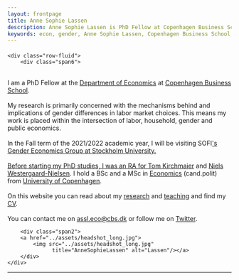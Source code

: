 ```yaml
---
layout: frontpage
title: Anne Sophie Lassen
description: Anne Sophie Lassen is PhD Fellow at Copenhagen Business School.
keywords: econ, gender, Anne Sophie Lassen, Copenhagen Business School, Economics
---
```


<div class="container">
<h4></h4>

    <div class="row-fluid">
        <div class="span6">
<br/>
I am a PhD Fellow at the <a href="https://www.cbs.dk/en/research/departments-and-centres/department-of-economics/">Department of Economics</a> at <a href="https://www.cbs.dk/en/">Copenhagen Business School</a>.<br/>
<br/> 
My research is primarily concerned with the mechanisms behind and implications of gender differences in labor market choices. 
This means my work is placed within the intersection of labor, household, gender and public economics. <br/>
<br> 
In the Fall term of the 2021/2022 academic year, I will be visiting SOFI<a href="https://www.sofi.su.se/english/">'s Gender Economics Group at Stockholm University. <br/>
<br>
Before starting my PhD studies, I was an RA for <a href="https://sites.google.com/site/tomkirchmaier/home"> Tom Kirchmaier</a> and <a href="https://www.cbs.dk/en/research/departments-and-centres/department-of-accounting/staff/nwnacc/">Niels Westergaard-Nielsen</a>. 
I hold a BSc and a MSc in <a href="https://www.economics.ku.dk/"> Economics</a> (cand.polit) from <a href="https://www.ku.dk/english/"> University of Copenhagen</a>. <br/>
<br>
On this website  you can read about my <a href="https://annesophielassen.github.io/pages/research.html"> research</a> and <a href="https://annesophielassen.github.io/pages/dissemination.html"> teaching</a> and find my <a href="https://annesophielassen.github.io/assets/CV.pdf"> CV</a>. 
<br>

<br>
You can contact me on <a href="mailto:assl.eco@cbs.dk">assl.eco@cbs.dk</a> or follow me on <a href="https://twitter.com/AnSoLassen" target="_blank">Twitter</a>.<br/>
        </div>

        <div class="span2">
        <a href="../assets/headshot_long.jpg">
            <img src="../assets/headshot_long.jpg"
                  title="AnneSophieLassen" alt="Lassen"/></a>
        </div>
    </div>
</div>




---





